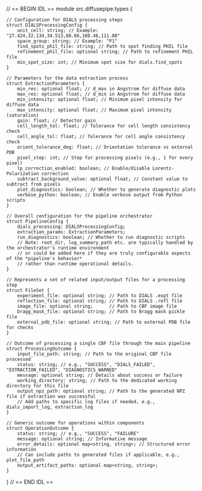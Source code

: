 // == BEGIN IDL ==
module src.diffusepipe.types {

    // Configuration for DIALS processing steps
    struct DIALSProcessingConfig {
        unit_cell: string; // Example: "27.424,32.134,34.513,88.66,108.46,111.88"
        space_group: string; // Example: "P1"
        find_spots_phil_file: string; // Path to spot finding PHIL file
        refinement_phil_file: optional string; // Path to refinement PHIL file
        min_spot_size: int; // Minimum spot size for dials.find_spots
    }

    // Parameters for the data extraction process
    struct ExtractionParameters {
        min_res: optional float; // d_max in Angstrom for diffuse data
        max_res: optional float; // d_min in Angstrom for diffuse data
        min_intensity: optional float; // Minimum pixel intensity for diffuse data
        max_intensity: optional float; // Maximum pixel intensity (saturation)
        gain: float; // Detector gain
        cell_length_tol: float; // Tolerance for cell length consistency check
        cell_angle_tol: float; // Tolerance for cell angle consistency check
        orient_tolerance_deg: float; // Orientation tolerance vs external PDB
        pixel_step: int; // Step for processing pixels (e.g., 1 for every pixel)
        lp_correction_enabled: boolean; // Enable/disable Lorentz-Polarization correction
        subtract_background_value: optional float; // Constant value to subtract from pixels
        plot_diagnostics: boolean; // Whether to generate diagnostic plots
        verbose_python: boolean; // Enable verbose output from Python scripts
    }

    // Overall configuration for the pipeline orchestrator
    struct PipelineConfig {
        dials_processing: DIALSProcessingConfig;
        extraction_params: ExtractionParameters;
        run_diagnostics: boolean; // Whether to run diagnostic scripts
        // Note: root_dir, log_summary_path etc. are typically handled by the orchestrator's runtime environment
        // or could be added here if they are truly configurable aspects of the *pipeline's behavior*
        // rather than runtime operational details.
    }

    // Represents a set of related input/output files for a processing step
    struct FileSet {
        experiment_file: optional string; // Path to DIALS .expt file
        reflection_file: optional string; // Path to DIALS .refl file
        image_file: optional string;      // Path to CBF image file
        bragg_mask_file: optional string; // Path to Bragg mask pickle file
        external_pdb_file: optional string; // Path to external PDB file for checks
    }

    // Outcome of processing a single CBF file through the main pipeline
    struct ProcessingOutcome {
        input_file_path: string; // Path to the original CBF file processed
        status: string; // e.g., "SUCCESS", "DIALS_FAILED", "EXTRACTION_FAILED", "DIAGNOSTICS_WARNED"
        message: optional string; // Details about success or failure
        working_directory: string; // Path to the dedicated working directory for this file
        output_npz_path: optional string; // Path to the generated NPZ file if extraction was successful
        // Add paths to specific log files if needed, e.g., dials_import_log, extraction_log
    }

    // Generic outcome for operations within components
    struct OperationOutcome {
        status: string; // e.g., "SUCCESS", "FAILURE"
        message: optional string; // Informative message
        error_details: optional map<string, string>; // Structured error information
        // Can include paths to generated files if applicable, e.g., plot_file_path
        output_artifact_paths: optional map<string, string>;
    }
}
// == END IDL ==
